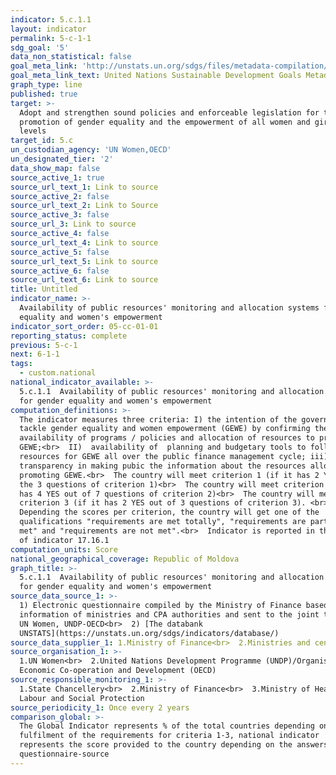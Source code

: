 ```yaml
---
indicator: 5.c.1.1
layout: indicator
permalink: 5-c-1-1
sdg_goal: '5'
data_non_statistical: false
goal_meta_link: 'http://unstats.un.org/sdgs/files/metadata-compilation/Metadata-Goal-5.pdf'
goal_meta_link_text: United Nations Sustainable Development Goals Metadata (pdf 634kB)
graph_type: line
published: true
target: >-
  Adopt and strengthen sound policies and enforceable legislation for the
  promotion of gender equality and the empowerment of all women and girls at all
  levels
target_id: 5.c
un_custodian_agency: 'UN Women,OECD'
un_designated_tier: '2'
data_show_map: false
source_active_1: true
source_url_text_1: Link to source
source_active_2: false
source_url_text_2: Link to Source
source_active_3: false
source_url_3: Link to source
source_active_4: false
source_url_text_4: Link to source
source_active_5: false
source_url_text_5: Link to source
source_active_6: false
source_url_text_6: Link to source
title: Untitled
indicator_name: >-
  Availability of public resources' monitoring and allocation systems for gender
  equality and women's empowerment
indicator_sort_order: 05-cc-01-01
reporting_status: complete
previous: 5-c-1
next: 6-1-1
tags:
  - custom.national
national_indicator_available: >-
  5.c.1.1  Availability of public resources' monitoring and allocation systems
  for gender equality and women's empowerment
computation_definitions: >-
  The indicator measures three criteria: I) the intention of the government to
  tackle gender equality and women empowerment (GEWE) by confirming the
  availability of programs / policies and allocation of resources to promote
  GEWE;<br>  II)  availability of  planning and budgetary tools to follow the
  resources for GEWE all over the public finance management cycle; iii)
  transparency in making pubic the information about the resources allocated for
  promoting GEWE.<br>  The country will meet criterion 1 (if it has 2 YES out of
  the 3 questions of criterion 1)<br>  The country will meet criterion 2 (if it
  has 4 YES out of 7 questions of criterion 2)<br>  The country will meet
  criterion 3 (if it has 2 YES out of 3 questions of criterion 3). <br> 
  Depending the scores per criterion, the country will get one of the
  qualifications "requirements are met totally", "requirements are partially
  met" and "requirements are not met".<br>  Indicator is reported in the context
  of indicator 17.16.1
computation_units: Score
national_geographical_coverage: Republic of Moldova
graph_title: >-
  5.c.1.1  Availability of public resources' monitoring and allocation systems
  for gender equality and women's empowerment
source_data_source_1: >-
  1) Electronic questionnaire compiled by the Ministry of Finance based on the
  information of ministries and CPA authorities and sent to the joint team of 
  UN Women, UNDP-OECD<br>  2) [The databank
  UNSTATS](https://unstats.un.org/sdgs/indicators/database/)
source_data_supplier_1: 1.Ministry of Finance<br>  2.Ministries and central public authorities
source_organisation_1: >-
  1.UN Women<br>  2.United Nations Development Programme (UNDP)/Organisation for
  Economic Co-operation and Development (OECD)
source_responsible_monitoring_1: >-
  1.State Chancellery<br>  2.Ministry of Finance<br>  3.Ministry of Health,
  Labour and Social Protection
source_periodicity_1: Once every 2 years
comparison_global: >-
  The Global Indicator represents % of the total countries depending on the
  fulfilment of the requirements for criteria 1-3, national indicator  -
  represents the score provided to the country depending on the answers of the
  questionnaire-source
---
```


